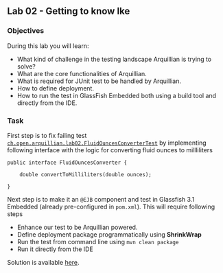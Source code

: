 ## Lab 02 - Getting to know Ike

### Objectives

During this lab you will learn:

* What kind of challenge in the testing landscape Arquillian is trying to solve? 
* What are the core functionalities of Arquillian.
* What is required for JUnit test to be handled by Arquillian.
* How to define deployment.
* How to run the test in GlassFish Embedded both using a build tool and directly from the IDE.

### Task

First step is to fix failing test [`ch.open.arquillian.lab02.FluidOuncesConverterTest`](https://github.com/ctpconsulting/chopen-workshop-arquillian/blob/master/lab02/src/test/java/ch/open/arquillian/lab02/FluidOuncesConverterTest.java) by implementing following interface with the logic for converting fluid ounces to millliliters

    public interface FluidOuncesConverter {

	    double convertToMilliliters(double ounces);

	}

Next step is to make it an `@EJB` component and test in Glassfish 3.1 Embedded (already pre-configured in `pom.xml`). This will require following steps
* Enhance our test to be Arquillian powered.
* Define deployment package programmatically using **ShrinkWrap**
* Run the test from command line using `mvn clean package`
* Run it directly from the IDE

Solution is available [here](https://github.com/ctpconsulting/chopen-workshop-arquillian/tree/master/lab02-solution).